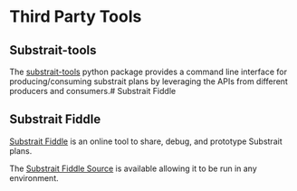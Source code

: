 # Third Party Tools

## Substrait-tools
The [substrait-tools](https://pypi.org/project/substrait-tools/) python package provides 
a command line interface for producing/consuming substrait plans by leveraging the APIs
from different producers and consumers.# Substrait Fiddle

## Substrait Fiddle
[Substrait Fiddle](https://substrait-fiddle.com) is an online tool to share, debug, and prototype Substrait plans.

The [Substrait Fiddle Source](https://github.com/voltrondata/substrait-fiddle) is available allowing it to be run in any environment.

